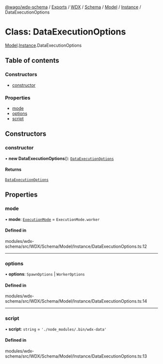 [@wago/wdx-schema](../README.md) / [Exports](../modules.md) / [WDX](../modules/WDX.md) / [Schema](../modules/WDX.Schema.md) / [Model](../modules/WDX.Schema.Model.md) / [Instance](../modules/WDX.Schema.Model.Instance.md) / DataExecutionOptions

# Class: DataExecutionOptions

[Model](../modules/WDX.Schema.Model.md).[Instance](../modules/WDX.Schema.Model.Instance.md).DataExecutionOptions

## Table of contents

### Constructors

- [constructor](WDX.Schema.Model.Instance.DataExecutionOptions.md#constructor)

### Properties

- [mode](WDX.Schema.Model.Instance.DataExecutionOptions.md#mode)
- [options](WDX.Schema.Model.Instance.DataExecutionOptions.md#options)
- [script](WDX.Schema.Model.Instance.DataExecutionOptions.md#script)

## Constructors

### constructor

• **new DataExecutionOptions**(): [`DataExecutionOptions`](WDX.Schema.Model.Instance.DataExecutionOptions.md)

#### Returns

[`DataExecutionOptions`](WDX.Schema.Model.Instance.DataExecutionOptions.md)

## Properties

### mode

• **mode**: [`ExecutionMode`](../enums/WDX.Schema.Model.Instance.ExecutionMode.md) = `ExecutionMode.worker`

#### Defined in

modules/wdx-schema/src/WDX/Schema/Model/Instance/DataExecutionOptions.ts:12

___

### options

• **options**: `SpawnOptions` \| `WorkerOptions`

#### Defined in

modules/wdx-schema/src/WDX/Schema/Model/Instance/DataExecutionOptions.ts:14

___

### script

• **script**: `string` = `'./node_modules/.bin/wdx-data'`

#### Defined in

modules/wdx-schema/src/WDX/Schema/Model/Instance/DataExecutionOptions.ts:13
